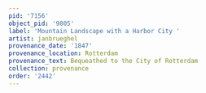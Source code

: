 ```yaml
---
pid: '7156'
object_pid: '9805'
label: 'Mountain Landscape with a Harbor City '
artist: janbrueghel
provenance_date: '1847'
provenance_location: Rotterdam
provenance_text: Bequeathed to the City of Rotterdam
collection: provenance
order: '2442'
---
```

